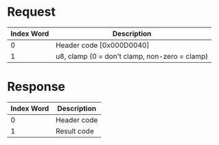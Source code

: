 # Request

| Index Word | Description                                   |
|------------|-----------------------------------------------|
| 0          | Header code \[0x000D0040\]                    |
| 1          | u8, clamp (0 = don't clamp, non-zero = clamp) |

# Response

| Index Word | Description |
|------------|-------------|
| 0          | Header code |
| 1          | Result code |